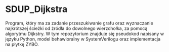 # SDUP_Dijkstra

Program, który ma za zadanie przeszukiwanie grafu oraz wyznaczanie najkrótszej ścieżki od źródła do dowolnego wierzchołka, za pomocą algorytmu Dijkstry. 
W tym repozytorium znajduje się pseudokod napisany w języku Python, model behawioralny w SystemVerilogu oraz implementacja na płytkę ZYBO.
